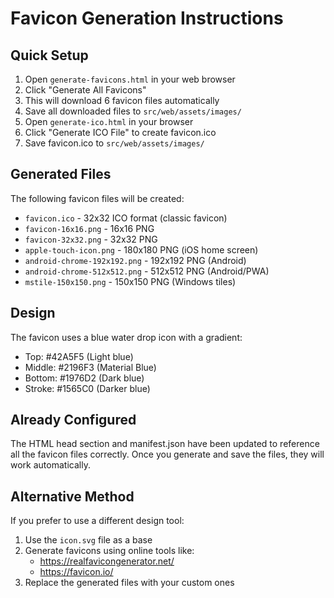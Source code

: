 # Favicon Generation Instructions

## Quick Setup

1. Open `generate-favicons.html` in your web browser
2. Click "Generate All Favicons" 
3. This will download 6 favicon files automatically
4. Save all downloaded files to `src/web/assets/images/`
5. Open `generate-ico.html` in your browser
6. Click "Generate ICO File" to create favicon.ico
7. Save favicon.ico to `src/web/assets/images/`

## Generated Files

The following favicon files will be created:

- `favicon.ico` - 32x32 ICO format (classic favicon)
- `favicon-16x16.png` - 16x16 PNG
- `favicon-32x32.png` - 32x32 PNG  
- `apple-touch-icon.png` - 180x180 PNG (iOS home screen)
- `android-chrome-192x192.png` - 192x192 PNG (Android)
- `android-chrome-512x512.png` - 512x512 PNG (Android/PWA)
- `mstile-150x150.png` - 150x150 PNG (Windows tiles)

## Design

The favicon uses a blue water drop icon with a gradient:
- Top: #42A5F5 (Light blue)
- Middle: #2196F3 (Material Blue)
- Bottom: #1976D2 (Dark blue)
- Stroke: #1565C0 (Darker blue)

## Already Configured

The HTML head section and manifest.json have been updated to reference all the favicon files correctly. Once you generate and save the files, they will work automatically.

## Alternative Method

If you prefer to use a different design tool:
1. Use the `icon.svg` file as a base
2. Generate favicons using online tools like:
   - https://realfavicongenerator.net/
   - https://favicon.io/
3. Replace the generated files with your custom ones

